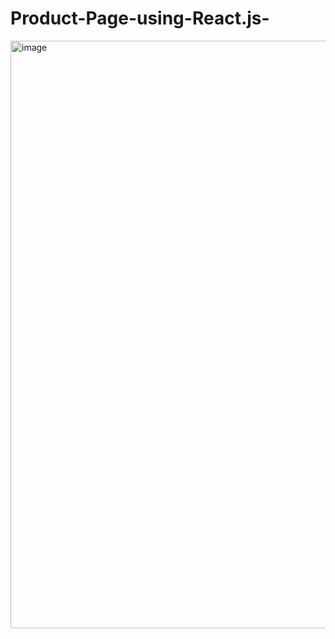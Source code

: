 # Product-Page-using-React.js-


<img width="940" alt="image" src="https://github.com/user-attachments/assets/2d6d57d5-7ad7-42c4-bfe4-3a973c7b604d" />
